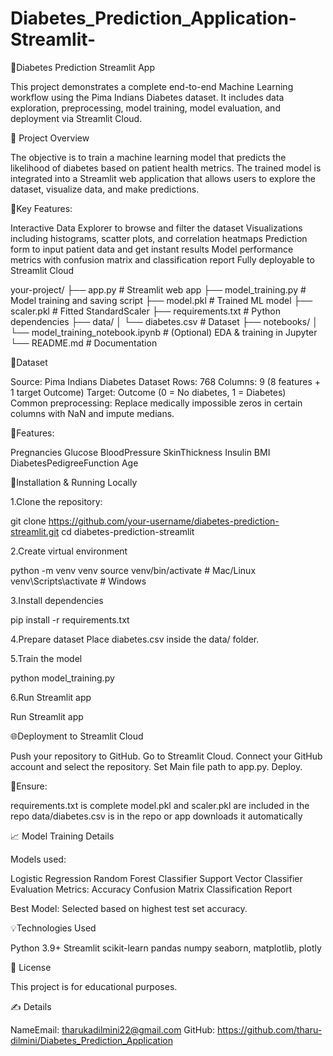 # Diabetes_Prediction_Application-Streamlit-
📌Diabetes Prediction Streamlit App

This project demonstrates a complete end-to-end Machine Learning workflow using the Pima Indians Diabetes dataset. It includes data exploration, preprocessing, model training, model evaluation, and deployment via Streamlit Cloud.

📌 Project Overview

The objective is to train a machine learning model that predicts the likelihood of diabetes based on patient health metrics. The trained model is integrated into a Streamlit web application that allows users to explore the dataset, visualize data, and make predictions.

📌Key Features:

Interactive Data Explorer to browse and filter the dataset
Visualizations including histograms, scatter plots, and correlation heatmaps
Prediction form to input patient data and get instant results
Model performance metrics with confusion matrix and classification report
Fully deployable to Streamlit Cloud

your-project/
├── app.py                   # Streamlit web app
├── model_training.py        # Model training and saving script
├── model.pkl                # Trained ML model
├── scaler.pkl               # Fitted StandardScaler
├── requirements.txt         # Python dependencies
├── data/
│   └── diabetes.csv         # Dataset
├── notebooks/
│   └── model_training_notebook.ipynb  # (Optional) EDA & training in Jupyter
└── README.md                # Documentation

📌Dataset

Source: Pima Indians Diabetes Dataset
Rows: 768
Columns: 9 (8 features + 1 target Outcome)
Target: Outcome (0 = No diabetes, 1 = Diabetes)
Common preprocessing: Replace medically impossible zeros in certain columns with NaN and impute medians.

📌Features:

Pregnancies
Glucose
BloodPressure
SkinThickness
Insulin
BMI
DiabetesPedigreeFunction
Age

📌Installation & Running Locally

1.Clone the repository: 

git clone https://github.com/your-username/diabetes-prediction-streamlit.git
cd diabetes-prediction-streamlit

2.Create virtual environment

python -m venv venv
source venv/bin/activate   # Mac/Linux
venv\Scripts\activate      # Windows

3.Install dependencies

pip install -r requirements.txt

4.Prepare dataset Place diabetes.csv inside the data/ folder.

5.Train the model

python model_training.py

6.Run Streamlit app

Run Streamlit app

🌐Deployment to Streamlit Cloud

Push your repository to GitHub.
Go to Streamlit Cloud.
Connect your GitHub account and select the repository.
Set Main file path to app.py.
Deploy.

📌Ensure:

requirements.txt is complete
model.pkl and scaler.pkl are included in the repo
data/diabetes.csv is in the repo or app downloads it automatically

📈 Model Training Details

Models used:

Logistic Regression
Random Forest Classifier
Support Vector Classifier
Evaluation Metrics:
Accuracy
Confusion Matrix
Classification Report

Best Model: Selected based on highest test set accuracy.

💡Technologies Used

Python 3.9+
Streamlit
scikit-learn
pandas
numpy
seaborn, matplotlib, plotly

📜 License

This project is for educational purposes.

✍️ Details

NameEmail: tharukadilmini22@gmail.com
GitHub: https://github.com/tharu-dilmini/Diabetes_Prediction_Application
